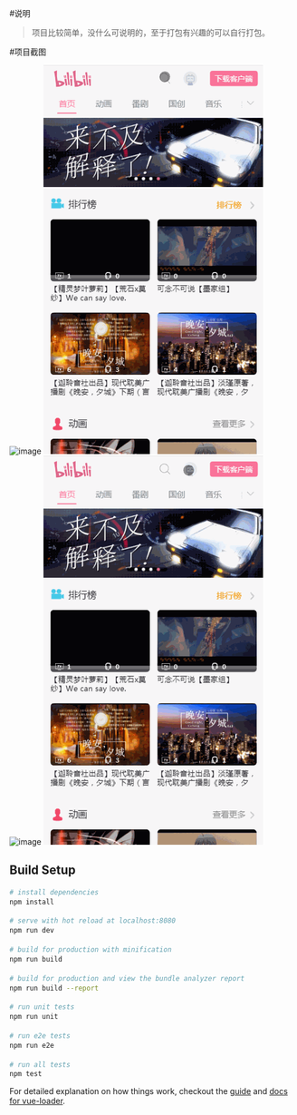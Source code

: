 #说明

 > 项目比较简单，没什么可说明的，至于打包有兴趣的可以自行打包。
 
#项目截图

![image](https://github.com/blockmood/bilibili/blob/master/static/1.gif)
![image](https://github.com/blockmood/bilibili/blob/master/static/2.gif)
![image](https://github.com/blockmood/bilibili/blob/master/static/3.gif)
![image](https://github.com/blockmood/bilibili/blob/master/static/4.gif)


## Build Setup

``` bash
# install dependencies
npm install

# serve with hot reload at localhost:8080
npm run dev

# build for production with minification
npm run build

# build for production and view the bundle analyzer report
npm run build --report

# run unit tests
npm run unit

# run e2e tests
npm run e2e

# run all tests
npm test
```

For detailed explanation on how things work, checkout the [guide](http://vuejs-templates.github.io/webpack/) and [docs for vue-loader](http://vuejs.github.io/vue-loader).
